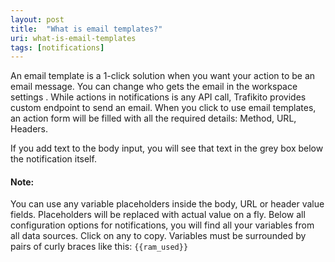 ```yaml
---
layout: post
title:  "What is email templates?"
uri: what-is-email-templates
tags: [notifications]
---
```


An email template is a 1-click solution when you want your action to be an email message. You can change who gets the email in the workspace settings . While actions in notifications is any API call, Trafikito provides custom endpoint to send an email. When you click to use email templates, an action form will be filled with all the required details: Method, URL, Headers.

<!-- more -->

If you add text to the body input, you will see that text in the grey box below the notification itself.

#### Note:

You can use any variable placeholders inside the body, URL or header value fields. Placeholders will be replaced with actual value on a fly. Below all configuration options for notifications, you will find all your variables from all data sources. Click on any to copy. Variables must be surrounded by pairs of curly braces like this: `{{ram_used}}`